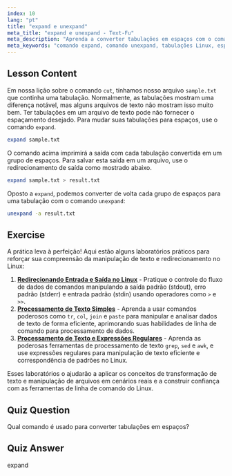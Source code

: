 ```yaml
---
index: 10
lang: "pt"
title: "expand e unexpand"
meta_title: "expand e unexpand - Text-Fu"
meta_description: "Aprenda a converter tabulações em espaços com o comando `expand` e espaços em tabulações com `unexpand`. Melhore a formatação de arquivos de texto com este tutorial de Linux."
meta_keywords: "comando expand, comando unexpand, tabulações Linux, espaços Linux, formatação de texto, tutorial Linux, Linux para iniciantes, guia Linux"
---
```


## Lesson Content

Em nossa lição sobre o comando `cut`, tínhamos nosso arquivo `sample.txt` que continha uma tabulação. Normalmente, as tabulações mostram uma diferença notável, mas alguns arquivos de texto não mostram isso muito bem. Ter tabulações em um arquivo de texto pode não fornecer o espaçamento desejado. Para mudar suas tabulações para espaços, use o comando `expand`.

```bash
expand sample.txt
```

O comando acima imprimirá a saída com cada tabulação convertida em um grupo de espaços. Para salvar esta saída em um arquivo, use o redirecionamento de saída como mostrado abaixo.

```bash
expand sample.txt > result.txt
```

Oposto a `expand`, podemos converter de volta cada grupo de espaços para uma tabulação com o comando `unexpand`:

```bash
unexpand -a result.txt
```

## Exercise

A prática leva à perfeição! Aqui estão alguns laboratórios práticos para reforçar sua compreensão da manipulação de texto e redirecionamento no Linux:

1. **[Redirecionando Entrada e Saída no Linux](https://labex.io/pt/labs/comptia-redirecting-input-and-output-in-linux-590840)** - Pratique o controle do fluxo de dados de comandos manipulando a saída padrão (stdout), erro padrão (stderr) e entrada padrão (stdin) usando operadores como `>` e `>>`.
2. **[Processamento de Texto Simples](https://labex.io/pt/labs/linux-simple-text-processing-18004)** - Aprenda a usar comandos poderosos como `tr`, `col`, `join` e `paste` para manipular e analisar dados de texto de forma eficiente, aprimorando suas habilidades de linha de comando para processamento de dados.
3. **[Processamento de Texto e Expressões Regulares](https://labex.io/pt/labs/linux-text-processing-and-regular-expressions-18003)** - Aprenda as poderosas ferramentas de processamento de texto `grep`, `sed` e `awk`, e use expressões regulares para manipulação de texto eficiente e correspondência de padrões no Linux.

Esses laboratórios o ajudarão a aplicar os conceitos de transformação de texto e manipulação de arquivos em cenários reais e a construir confiança com as ferramentas de linha de comando do Linux.

## Quiz Question

Qual comando é usado para converter tabulações em espaços?

## Quiz Answer

expand
